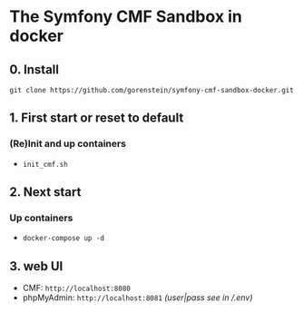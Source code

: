 # The Symfony CMF Sandbox in docker 

## 0. Install
`git clone https://github.com/gorenstein/symfony-cmf-sandbox-docker.git`

## 1. First start or reset to default
### (Re)Init and up containers
 - `init_cmf.sh`

## 2. Next start
### Up containers
- `docker-compose up -d`

## 3. web UI
 - CMF: `http://localhost:8080`
 - phpMyAdmin: `http://localhost:8081` _(user|pass see in /.env)_
